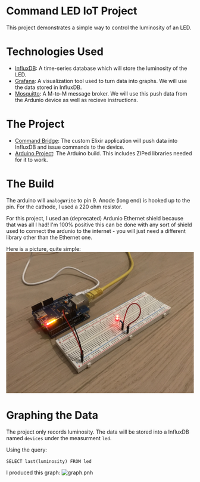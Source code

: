 # Command LED IoT Project
This project demonstrates a simple way to control the luminosity of an LED.

# Technologies Used
- [InfluxDB](https://www.influxdata.com/): A time-series database which will store the luminosity of the LED.
- [Grafana](https://grafana.com/): A visualization tool used to turn data into graphs. We will use the data stored in InfluxDB.
- [Mosquitto](https://mosquitto.org/): A M-to-M message broker. We will use this push data from the Ardunio device as well as recieve instructions.

# The Project
- [Command Bridge](https://github.com/APiercey/command-led-iot/tree/master/command-bridge): The custom Elixir application will push data into InfluxDB and issue commands to the device.
- [Arduino Project](https://github.com/APiercey/command-led-iot/tree/master/arduino-project): The Arduino build. This includes ZIPed libraries needed for it to work.

# The Build
The arduino will `analogWrite` to pin 9. Anode (long end) is hooked up to the pin. For the cathode, I used a 220 ohm resistor.

For this project, I used an (deprecated) Ardunio Ethernet shield because that was all I had! I'm 100% positive this can be done with any sort of shield used to connect the ardunio to the internet - you will just need a different library other than the Ethernet one.

Here is a picture, quite simple:
![arduino_led.jpg](arduino_led.jpg)

# Graphing the Data
The project only records luminosity. The data will be stored into a InfluxDB named `devices` under the measurment `led`.

Using the query:
```
SELECT last(luminosity) FROM led
```

I produced this graph:
![graph.pnh](graph.pnh)
